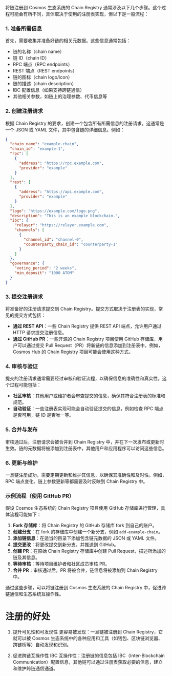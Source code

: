 将链注册到 Cosmos 生态系统的 Chain Registry 通常涉及以下几个步骤。这个过程可能会有所不同，具体取决于使用的注册表实现，但以下是一般流程：

### 1. 准备所需信息

首先，需要收集并准备好链的相关元数据。这些信息通常包括：

- 链的名称（chain name）
- 链 ID（chain ID）
- RPC 端点（RPC endpoints）
- REST 端点（REST endpoints）
- 链的图标（chain logo/icon）
- 链的描述（chain description）
- IBC 配置信息（如果支持跨链通信）
- 其他相关参数，如链上的治理参数、代币信息等

### 2. 创建注册请求

根据 Chain Registry 的要求，创建一个包含所有所需信息的注册请求。这通常是一个 JSON 或 YAML 文件，其中包含链的详细信息。例如：

```json
{
  "chain_name": "example-chain",
  "chain_id": "example-1",
  "rpc": [
    {
      "address": "https://rpc.example.com",
      "provider": "example"
    }
  ],
  "rest": [
    {
      "address": "https://api.example.com",
      "provider": "example"
    }
  ],
  "logo": "https://example.com/logo.png",
  "description": "This is an example blockchain.",
  "ibc": {
    "relayer": "https://relayer.example.com",
    "channels": [
      {
        "channel_id": "channel-0",
        "counterparty_chain_id": "counterparty-1"
      }
    ]
  },
  "governance": {
    "voting_period": "2 weeks",
    "min_deposit": "1000 ATOM"
  }
}
```

### 3. 提交注册请求

将准备好的注册请求提交到 Chain Registry。提交方式取决于注册表的实现，常见的提交方式包括：

- **通过 REST API**：一些 Chain Registry 提供 REST API 端点，允许用户通过 HTTP 请求提交注册信息。
- **通过 GitHub PR**：一些开源的 Chain Registry 项目使用 GitHub 存储库，用户可以通过提交 Pull
  Request（PR）将新链的信息添加到注册表中。例如，Cosmos Hub 的 Chain Registry 项目可能会使用这种方式。

### 4. 审核与验证

提交的注册请求通常需要经过审核和验证流程，以确保信息的准确性和真实性。这个过程可能包括：

- **社区审核**：其他用户或维护者会审查提交的信息，确保其符合注册表的标准和规范。
- **自动验证**：一些注册表实现可能会自动验证提交的信息，例如检查 RPC 端点是否可用，链 ID 是否唯一等。

### 5. 合并与发布

审核通过后，注册请求会被合并到 Chain Registry 中，并在下一次发布或更新时生效。链的元数据将被添加到注册表中，其他用户和应用程序可以访问这些信息。

### 6. 更新与维护

一旦链注册成功，需要定期更新和维护其信息，以确保其准确性和及时性。例如，RPC 端点变化、链上参数更新等都需要及时反映到 Chain
Registry 中。

### 示例流程（使用 GitHub PR）

假设 Cosmos 生态系统的 Chain Registry 项目使用 GitHub 存储库进行管理，具体流程可能如下：

1. **Fork 存储库**：将 Chain Registry 的 GitHub 存储库 fork 到自己的账户。
2. **创建分支**：在 fork 的存储库中创建一个新分支，例如 `add-example-chain`。
3. **添加链信息**：在适当的目录下添加包含链元数据的 JSON 或 YAML 文件。
4. **提交更改**：将更改提交到新分支，并推送到 GitHub。
5. **创建 PR**：在原始 Chain Registry 存储库中创建 Pull Request，描述所添加的链及其信息。
6. **等待审核**：等待项目维护者和社区成员审核 PR。
7. **合并 PR**：审核通过后，PR 将被合并，链信息将被添加到 Chain Registry 中。

通过这些步骤，可以将链注册到 Cosmos 生态系统的 Chain Registry 中，促进跨链通信和生态系统互操作性。

# 注册的好处

1. 提升可见性和可发现性
   更容易被发现：一旦链被注册到 Chain Registry，它就可以被 Cosmos 生态系统中的各种应用和工具（如钱包、区块链浏览器、跨链桥等）自动发现和识别。

2. 促进跨链互操作性
   IBC 互操作性：注册链的信息包括 IBC（Inter-Blockchain Communication）配置信息，其他链可以通过注册表获取必要的信息，建立和维护跨链通信通道。